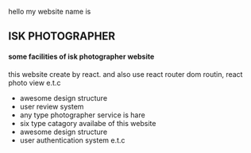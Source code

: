 hello my website name is
##  ISK PHOTOGRAPHER 
#### some facilities of isk photographer website
this website create by react. and also use react router dom routin, react photo view e.t.c
* awesome design structure
* user review system 
* any type photographer service is hare
* six type catagory availabe of this website
* awesome design structure
* user authentication system e.t.c